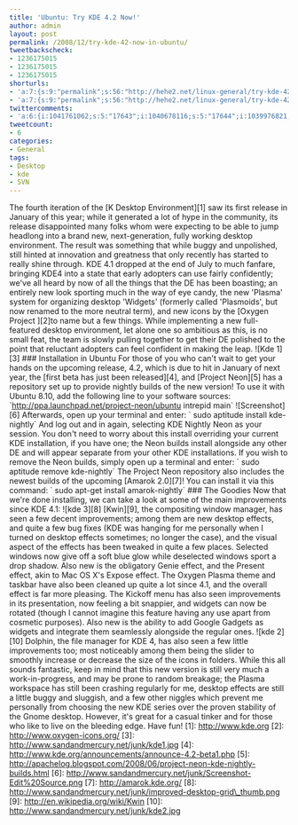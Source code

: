 ```yaml
---
title: 'Ubuntu: Try KDE 4.2 Now!'
author: admin
layout: post
permalink: /2008/12/try-kde-42-now-in-ubuntu/
tweetbackscheck:
- 1236175015
- 1236175015
- 1236175015
shorturls:
- 'a:7:{s:9:"permalink";s:56:"http://hehe2.net/linux-general/try-kde-42-now-in-ubuntu/";s:7:"tinyurl";s:25:"http://tinyurl.com/5mm4fj";s:4:"isgd";s:17:"http://is.gd/akGJ";s:5:"bitly";s:18:"http://bit.ly/3jOk";s:5:"snipr";s:22:"http://snipr.com/b9r7v";s:5:"snurl";s:22:"http://snurl.com/b9r7v";s:7:"snipurl";s:24:"http://snipurl.com/b9r7v";}'
- 'a:7:{s:9:"permalink";s:56:"http://hehe2.net/linux-general/try-kde-42-now-in-ubuntu/";s:7:"tinyurl";s:25:"http://tinyurl.com/5mm4fj";s:4:"isgd";s:17:"http://is.gd/akGJ";s:5:"bitly";s:18:"http://bit.ly/3jOk";s:5:"snipr";s:22:"http://snipr.com/b9r7v";s:5:"snurl";s:22:"http://snurl.com/b9r7v";s:7:"snipurl";s:24:"http://snipurl.com/b9r7v";}'
twittercomments:
- 'a:6:{i:1041761062;s:5:"17643";i:1040678116;s:5:"17644";i:1039976821;s:5:"17645";i:1039894719;s:5:"17646";i:1039894108;s:5:"17647";i:1038979700;s:5:"17648";}'
tweetcount:
- 6
categories:
- General
tags:
- Desktop
- kde
- SVN
---
```

The fourth iteration of the \[K Desktop Environment\]\[1\] saw its first release in January of this year; while it generated a lot of hype in the community, its release disappointed many folks whom were expecting to be able to jump headlong into a brand new, next-generation, fully working desktop environment. The result was something that while buggy and unpolished, still hinted at innovation and greatness that only recently has started to really shine through.
KDE 4.1 dropped at the end of July to much fanfare, bringing KDE4 into a state that early adopters can use fairly confidently; we've all heard by now of all the things that the DE has been boasting; an entirely new look sporting much in the way of eye candy, the new 'Plasma' system for organizing desktop 'Widgets' (formerly called 'Plasmoids', but now renamed to the more neutral term), and new icons by the \[Oxygen Project \]\[2\]to name but a few things. While implementing a new full-featured desktop environment, let alone one so ambitious as this, is no small feat, the team is slowly pulling together to get their DE polished to the point that reluctant adopters can feel confident in making the leap.
!\[Kde 1\]\[3\]
\#\#\# Installation in Ubuntu
For those of you who can't wait to get your hands on the upcoming release, 4.2, which is due to hit in January of next year, the \[first beta has just been released\]\[4\], and \[Project Neon\]\[5\] has a repository set up to provide nightly builds of the new version! To use it with Ubuntu 8.10, add the following line to your software sources:
\`http://ppa.launchpad.net/project-neon/ubuntu intrepid main\`
!\[Screenshot\]\[6\]
Afterwards, open up your terminal and enter:
\` sudo aptitude install kde-nightly\`
And log out and in again, selecting KDE Nightly Neon as your session.
You don't need to worry about this install overriding your current KDE installation, if you have one; the Neon builds install alongside any other DE and will appear separate from your other KDE installations.
If you wish to remove the Neon builds, simply open up a terminal and enter:
\` sudo aptitude remove kde-nightly\`
The Project Neon repository also includes the newest builds of the upcoming \[Amarok 2.0\]\[7\]! You can install it via this command:
\` sudo apt-get install amarok-nightly\`
\#\#\# The Goodies
Now that we're done installing, we can take a look at some of the main improvements since KDE 4.1:
!\[kde 3\]\[8\]
\[Kwin\]\[9\], the compositing window manager, has seen a few decent improvements; among them are new desktop effects, and quite a few bug fixes (KDE was hanging for me personally when I turned on desktop effects sometimes; no longer the case), and the visual aspect of the effects has been tweaked in quite a few places. Selected windows now give off a soft blue glow while deselected windows sport a drop shadow. Also new is the obligatory Genie effect, and the Present effect, akin to Mac OS X's Expose effect.
The Oxygen Plasma theme and taskbar have also been cleaned up quite a lot since 4.1, and the overall effect is far more pleasing. The Kickoff menu has also seen improvements in its presentation, now feeling a bit snappier, and widgets can now be rotated (though I cannot imagine this feature having any use apart from cosmetic purposes). Also new is the ability to add Google Gadgets as widgets and integrate them seamlessly alongside the regular ones.
!\[kde 2\]\[10\]
Dolphin, the file manager for KDE 4, has also seen a few little improvements too; most noticeably among them being the slider to smoothly increase or decrease the size of the icons in folders.
While this all sounds fantastic, keep in mind that this new version is still very much a work-in-progress, and may be prone to random breakage; the Plasma workspace has still been crashing regularly for me, desktop effects are still a little buggy and sluggish, and a few other niggles which prevent me personally from choosing the new KDE series over the proven stability of the Gnome desktop. However, it's great for a casual tinker and for those who like to live on the bleeding edge. Have fun!
\[1\]: http://www.kde.org
\[2\]: http://www.oxygen-icons.org/
\[3\]: http://www.sandandmercury.net/junk/kde1.jpg
\[4\]: http://www.kde.org/announcements/announce-4.2-beta1.php
\[5\]: http://apachelog.blogspot.com/2008/06/project-neon-kde-nightly-builds.html
\[6\]: http://www.sandandmercury.net/junk/Screenshot-Edit%20Source.png
\[7\]: http://amarok.kde.org/
\[8\]: http://www.sandandmercury.net/junk/improved-desktop-grid\_thumb.png
\[9\]: http://en.wikipedia.org/wiki/Kwin
\[10\]: http://www.sandandmercury.net/junk/kde2.jpg